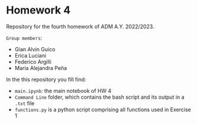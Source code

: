# Homework 4
Repository for the fourth homework of ADM A.Y. 2022/2023.

`Group members`:
- Gian Alvin Guico
- Erica Luciani
- Federico Argilli
- Maria Alejandra Peña

In the this repository you fill find:
- `main.ipynb`: the main notebook of HW 4
- `Command Line` folder, which contains the bash script and its output in a `.txt` file
- `functions.py` is a python script comprising all functions used in Exercise 1

